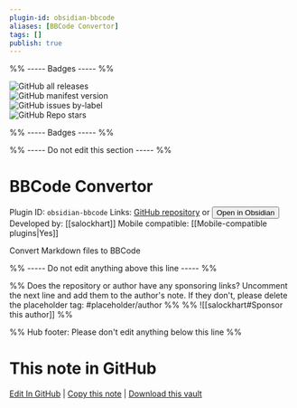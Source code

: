```yaml
---
plugin-id: obsidian-bbcode
aliases: [BBCode Convertor]
tags: []
publish: true
---
```


%% ----- Badges ----- %%

![GitHub all releases](https://img.shields.io/github/downloads/salockhart/obsidian-bbcode/total?color=573E7A&logo=github&style=for-the-badge)  
![GitHub manifest version](https://img.shields.io/github/manifest-json/v/salockhart/obsidian-bbcode?color=573E7A&logo=github&style=for-the-badge)  
![GitHub issues by-label](https://img.shields.io/github/issues/salockhart/obsidian-bbcode/help%20wanted?color=573E7A&logo=github&style=for-the-badge)  
![GitHub Repo stars](https://img.shields.io/github/stars/salockhart/obsidian-bbcode?color=573E7A&logo=github&style=for-the-badge)

%% ----- Badges ----- %%

%% ----- Do not edit this section ----- %%

# BBCode Convertor

Plugin ID: `obsidian-bbcode`
Links: [GitHub repository](https://github.com/salockhart/obsidian-bbcode) or [<button id=HH>Open in Obsidian</button>](obsidian://show-plugin?id=obsidian-bbcode)
Developed by: [[salockhart]]
Mobile compatible: [[Mobile-compatible plugins|Yes]]

Convert Markdown files to BBCode

%% ----- Do not edit anything above this line ----- %%

%% Does the repository or author have any sponsoring links? Uncomment the next line and add them to the author's note. If they don't, please delete the placeholder tag: #placeholder/author %%
%% ![[salockhart#Sponsor this author]] %%

%% Hub footer: Please don't edit anything below this line %%

# This note in GitHub

<span class="git-footer">[Edit In GitHub](https://github.dev/obsidian-community/obsidian-hub/blob/main/02%20-%20Community%20Expansions/02.05%20All%20Community%20Expansions/Plugins/obsidian-bbcode.md "git-hub-edit-note") | [Copy this note](https://raw.githubusercontent.com/obsidian-community/obsidian-hub/main/02%20-%20Community%20Expansions/02.05%20All%20Community%20Expansions/Plugins/obsidian-bbcode.md "git-hub-copy-note") | [Download this vault](https://github.com/obsidian-community/obsidian-hub/archive/refs/heads/main.zip "git-hub-download-vault") </span>
